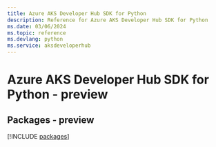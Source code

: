 ```yaml
---
title: Azure AKS Developer Hub SDK for Python
description: Reference for Azure AKS Developer Hub SDK for Python
ms.date: 03/06/2024
ms.topic: reference
ms.devlang: python
ms.service: aksdeveloperhub
---
```

# Azure AKS Developer Hub SDK for Python - preview
## Packages - preview
[!INCLUDE [packages](aks-developer-hub-index.md)]